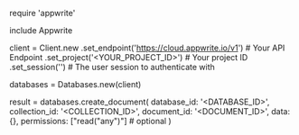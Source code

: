 require 'appwrite'

include Appwrite

client = Client.new
    .set_endpoint('https://cloud.appwrite.io/v1') # Your API Endpoint
    .set_project('&lt;YOUR_PROJECT_ID&gt;') # Your project ID
    .set_session('') # The user session to authenticate with

databases = Databases.new(client)

result = databases.create_document(
    database_id: '<DATABASE_ID>',
    collection_id: '<COLLECTION_ID>',
    document_id: '<DOCUMENT_ID>',
    data: {},
    permissions: ["read("any")"] # optional
)
